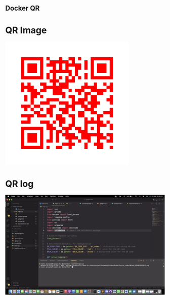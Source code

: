 ## Docker QR

# QR Image
<img src = "https://github.com/mishraprajwal/DockerTest/blob/main/QRimages/QRCode_20240329215631.png" alt = "qr image"/>

# QR log
<img src = "https://github.com/mishraprajwal/DockerTest/blob/main/QRimages/screenshot_for_log.png" alt = "qr log"/>

